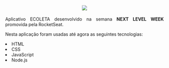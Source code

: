 <h1 align="center">
<img src="https://ik.imagekit.io/twayhlwajl/logo_-XSMiBj1i.svg"> 
</h1>

<p align="justify">Aplicativo ECOLETA desenvolvido na semana <strong>NEXT LEVEL WEEK</strong> promovida pela RocketSeat.</p>

<p align="Justify"> Nesta aplicação foram usadas até agora as seguintes tecnologias: </p>

<li> HTML
<li> CSS
<li> JavaScript
<li> Node.js

 